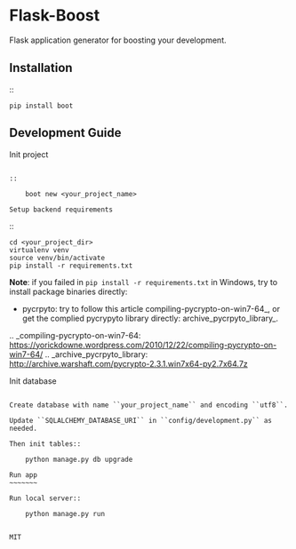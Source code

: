 Flask-Boost
===========

Flask application generator for boosting your development.


Installation
------------

::

    pip install boot

Development Guide
-----------------

Init project
~~~~~~~~~~~~

::

    boot new <your_project_name>

Setup backend requirements
~~~~~~~~~~~~~~~~~~~~~~~~~~
 
::

    cd <your_project_dir>
    virtualenv venv
    source venv/bin/activate 
    pip install -r requirements.txt

**Note**: if you failed in ``pip install -r requirements.txt`` in Windows, try to install package binaries directly:

* pycrpyto: try to follow this article compiling-pycrypto-on-win7-64_, or get the complied pycrypyto library directly: archive_pycrpyto_library_.

.. _compiling-pycrypto-on-win7-64: https://yorickdowne.wordpress.com/2010/12/22/compiling-pycrypto-on-win7-64/
.. _archive_pycrpyto_library: http://archive.warshaft.com/pycrypto-2.3.1.win7x64-py2.7x64.7z

Init database
~~~~~~~~~~~~~

Create database with name ``your_project_name`` and encoding ``utf8``.

Update ``SQLALCHEMY_DATABASE_URI`` in ``config/development.py`` as needed.

Then init tables::

    python manage.py db upgrade

Run app
~~~~~~~

Run local server::

    python manage.py run


MIT